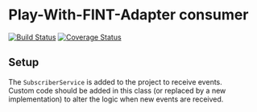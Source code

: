 # Play-With-FINT-Adapter consumer

[![Build Status](https://travis-ci.org/FINTprosjektet/fint-pwfa-consumer.svg?branch=master)](https://travis-ci.org/FINTprosjektet/fint-pwfa-consumer)
[![Coverage Status](https://coveralls.io/repos/github/FINTprosjektet/fint-pwfa-consumer/badge.svg?branch=master)](https://coveralls.io/github/FINTprosjektet/fint-pwfa-consumer?branch=master)

## Setup

The `SubscriberService` is added to the project to receive events.  
Custom code should be added in this class (or replaced by a new implementation) to alter the logic when new events are received.
